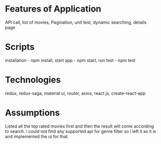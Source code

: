 # Features of Application
API call, list of movies, Pagination, unit test, dynamic searching, details page

# Scripts

installation - npm install,
start app - npm start,
run test - npm test

# Technologies
redux, redux-saga, material ui, router, axios, react.js, create-react-app

# Assumptions
Listed all the top rated movies first and then the result will come according to search. i could not find any supported api for genre filter so i left it as it is and implemented the ui for that.
